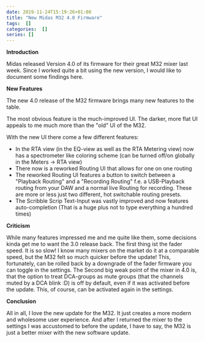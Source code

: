 ```yaml
---
date: 2019-11-24T15:19:26+01:00
title: "New Midas M32 4.0 Firmware"
tags:  []
categories:  []
series: []
---
```




**Introduction**

Midas released Version 4.0 of its firmware for their great M32 mixer last week. Since I worked quite a bit using the new version, I would like to document some findings here.

**New Features**

The new 4.0 release of the M32 firmware brings many new features to the table.

The most obvious feature is the much-improved UI. The darker, more flat UI appeals to me much more than the "old" UI of the M32.

With the new UI there come a few different features:

- In the RTA view (in the EQ-view as well as the RTA Metering view) now has a spectrometer like coloring scheme (can be turned off/on globally in the Meters -> RTA view)
- There now is a reworked Routing UI that allows for one on one routing
- The reworked Routing UI features a button to switch between a "Playback Routing" and a "Recording Routing" f.e. a USB-Playback routing from your DAW and a normal live Routing for recording. These are more or less just two different, hot switchable routing presets.
- The Scribble Scrip Text-Input was vastly improved and now features auto-completion (That is a huge plus not to type everything a hundred times)

**Criticism**

While many features impressed me and me quite like them, some decisions kinda get me to want the 3.0 release back. The first thing ist the fader speed. It is so slow! I know many mixers on the market do it at a comparable speed, but the M32 felt so much quicker before the update! This, fortunately, can be rolled back by a downgrade of the fader firmware you can toggle in the settings. The Second big weak point of the mixer in 4.0 is, that the option to treat DCA-groups as mute groups (that the channels muted by a DCA blink :D) is off by default, even if it was activated before the update. This, of course, can be activated again in the settings. 

**Conclusion**

All in all, I love the new update for the M32. It just creates a more modern and wholesome user experience. And after I returned the mixer to the settings I was accustomed to before the update, I have to say, the M32 is just a better mixer with the new software update.